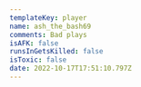 ```yaml
---
templateKey: player
name: ash_the_bash69
comments: Bad plays
isAFK: false
runsInGetsKilled: false
isToxic: false
date: 2022-10-17T17:51:10.797Z
---
```

